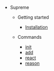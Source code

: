 - Supreme

  - Getting started

    - [Installation](supreme.md)

  - Commands

    - [init](/supreme/init.md)
    - [add](/supreme/add.md)
    - [react](/supreme/react.md)
    - [reason](/supreme/reason.md)
